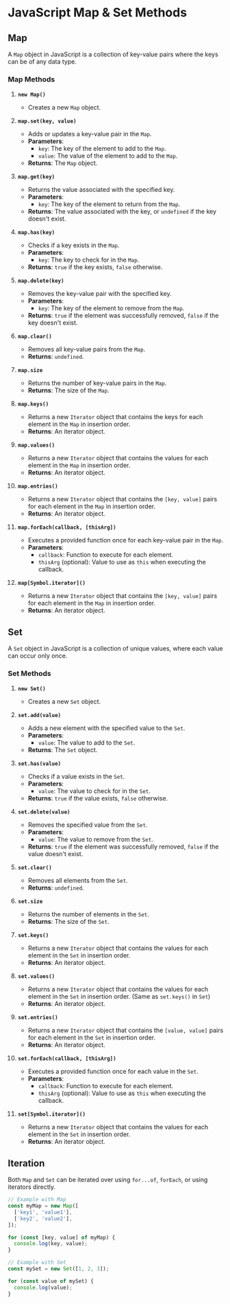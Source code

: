 # JavaScript Map & Set Methods

## Map

A `Map` object in JavaScript is a collection of key-value pairs where the keys can be of any data type.

### Map Methods

1. **`new Map()`**
   - Creates a new `Map` object.

2. **`map.set(key, value)`**
   - Adds or updates a key-value pair in the `Map`.
   - **Parameters**:
     - `key`: The key of the element to add to the `Map`.
     - `value`: The value of the element to add to the `Map`.
   - **Returns**: The `Map` object.

3. **`map.get(key)`**
   - Returns the value associated with the specified key.
   - **Parameters**: 
     - `key`: The key of the element to return from the `Map`.
   - **Returns**: The value associated with the key, or `undefined` if the key doesn't exist.

4. **`map.has(key)`**
   - Checks if a key exists in the `Map`.
   - **Parameters**: 
     - `key`: The key to check for in the `Map`.
   - **Returns**: `true` if the key exists, `false` otherwise.

5. **`map.delete(key)`**
   - Removes the key-value pair with the specified key.
   - **Parameters**: 
     - `key`: The key of the element to remove from the `Map`.
   - **Returns**: `true` if the element was successfully removed, `false` if the key doesn't exist.

6. **`map.clear()`**
   - Removes all key-value pairs from the `Map`.
   - **Returns**: `undefined`.

7. **`map.size`**
   - Returns the number of key-value pairs in the `Map`.
   - **Returns**: The size of the `Map`.

8. **`map.keys()`**
   - Returns a new `Iterator` object that contains the keys for each element in the `Map` in insertion order.
   - **Returns**: An iterator object.

9. **`map.values()`**
   - Returns a new `Iterator` object that contains the values for each element in the `Map` in insertion order.
   - **Returns**: An iterator object.

10. **`map.entries()`**
    - Returns a new `Iterator` object that contains the `[key, value]` pairs for each element in the `Map` in insertion order.
    - **Returns**: An iterator object.

11. **`map.forEach(callback, [thisArg])`**
    - Executes a provided function once for each key-value pair in the `Map`.
    - **Parameters**: 
      - `callback`: Function to execute for each element.
      - `thisArg` (optional): Value to use as `this` when executing the callback.

12. **`map[Symbol.iterator]()`**
    - Returns a new `Iterator` object that contains the `[key, value]` pairs for each element in the `Map` in insertion order.
    - **Returns**: An iterator object.

## Set

A `Set` object in JavaScript is a collection of unique values, where each value can occur only once.

### Set Methods

1. **`new Set()`**
   - Creates a new `Set` object.

2. **`set.add(value)`**
   - Adds a new element with the specified value to the `Set`.
   - **Parameters**: 
     - `value`: The value to add to the `Set`.
   - **Returns**: The `Set` object.

3. **`set.has(value)`**
   - Checks if a value exists in the `Set`.
   - **Parameters**: 
     - `value`: The value to check for in the `Set`.
   - **Returns**: `true` if the value exists, `false` otherwise.

4. **`set.delete(value)`**
   - Removes the specified value from the `Set`.
   - **Parameters**: 
     - `value`: The value to remove from the `Set`.
   - **Returns**: `true` if the element was successfully removed, `false` if the value doesn't exist.

5. **`set.clear()`**
   - Removes all elements from the `Set`.
   - **Returns**: `undefined`.

6. **`set.size`**
   - Returns the number of elements in the `Set`.
   - **Returns**: The size of the `Set`.

7. **`set.keys()`**
   - Returns a new `Iterator` object that contains the values for each element in the `Set` in insertion order.
   - **Returns**: An iterator object.

8. **`set.values()`**
   - Returns a new `Iterator` object that contains the values for each element in the `Set` in insertion order. (Same as `set.keys()` in `Set`)
   - **Returns**: An iterator object.

9. **`set.entries()`**
    - Returns a new `Iterator` object that contains the `[value, value]` pairs for each element in the `Set` in insertion order.
    - **Returns**: An iterator object.

10. **`set.forEach(callback, [thisArg])`**
    - Executes a provided function once for each value in the `Set`.
    - **Parameters**: 
      - `callback`: Function to execute for each element.
      - `thisArg` (optional): Value to use as `this` when executing the callback.

11. **`set[Symbol.iterator]()`**
    - Returns a new `Iterator` object that contains the values for each element in the `Set` in insertion order.
    - **Returns**: An iterator object.

## Iteration

Both `Map` and `Set` can be iterated over using `for...of`, `forEach`, or using iterators directly.

```javascript
// Example with Map
const myMap = new Map([
  ['key1', 'value1'],
  ['key2', 'value2'],
]);

for (const [key, value] of myMap) {
  console.log(key, value);
}

// Example with Set
const mySet = new Set([1, 2, 3]);

for (const value of mySet) {
  console.log(value);
}
